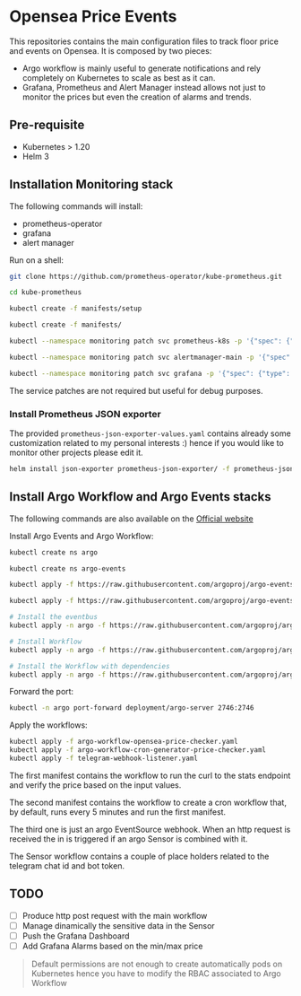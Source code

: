 # Opensea Price Events 
This repositories contains the main configuration files to track 
floor price and events on Opensea. It is composed by two pieces:

- Argo workflow is mainly useful to generate notifications and rely completely on Kubernetes to scale as best as it can.
- Grafana, Prometheus and Alert Manager instead allows not just to monitor the prices but even the creation of alarms and trends.

## Pre-requisite
- Kubernetes > 1.20
- Helm 3

## Installation Monitoring stack
The following commands will install:
- prometheus-operator
- grafana
- alert manager

Run on a shell:
```bash
git clone https://github.com/prometheus-operator/kube-prometheus.git

cd kube-prometheus

kubectl create -f manifests/setup

kubectl create -f manifests/

kubectl --namespace monitoring patch svc prometheus-k8s -p '{"spec": {"type": "NodePort"}}'

kubectl --namespace monitoring patch svc alertmanager-main -p '{"spec": {"type": "NodePort"}}'

kubectl --namespace monitoring patch svc grafana -p '{"spec": {"type": "NodePort"}}'
```
The service patches are not required but useful for debug purposes.

### Install Prometheus JSON exporter
The provided ```prometheus-json-exporter-values.yaml``` contains already some customization related to my personal interests :) hence if you would like to monitor other projects please edit it.
```bash
helm install json-exporter prometheus-json-exporter/ -f prometheus-json-exporter-values.yaml -n monitoring
```
## Install Argo Workflow and Argo Events stacks
The following commands are also available on the [Official website](https://argoproj.github.io/argo-workflows/quick-start/)

Install Argo Events and Argo Workflow:
```bash
kubectl create ns argo

kubectl create ns argo-events

kubectl apply -f https://raw.githubusercontent.com/argoproj/argo-events/stable/manifests/install.yaml

kubectl apply -f https://raw.githubusercontent.com/argoproj/argo-events/stable/manifests/install-validating-webhook.yaml

# Install the eventbus
kubectl apply -n argo -f https://raw.githubusercontent.com/argoproj/argo-events/stable/examples/eventbus/native.yaml

# Install Workflow 
kubectl apply -n argo -f https://raw.githubusercontent.com/argoproj/argo-workflows/master/manifests/install.yaml

# Install the Workflow with dependencies
kubectl apply -n argo -f https://raw.githubusercontent.com/argoproj/argo-workflows/master/manifests/quick-start-postgres.yaml
```

Forward the port:
```bash
kubectl -n argo port-forward deployment/argo-server 2746:2746
```

Apply the workflows:
```bash
kubectl apply -f argo-workflow-opensea-price-checker.yaml
kubectl apply -f argo-workflow-cron-generator-price-checker.yaml
kubectl apply -f telegram-webhook-listener.yaml
```
The first manifest contains the workflow to run the curl to the stats endpoint and verify the price based on the input values.

The second manifest contains the workflow to create a cron workflow that, by default, runs every 5 minutes and run the first manifest.

The third one is just an argo EventSource webhook. When an http request is received the in is triggered if an argo Sensor is combined with it.

The Sensor workflow contains a couple of place holders related to the telegram chat id and bot token.


## TODO
- [ ]  Produce http post request with the main workflow
- [ ]  Manage dinamically the sensitive data in the Sensor
- [ ]  Push the Grafana Dashboard
- [ ]  Add Grafana Alarms based on the min/max price 

> Default permissions are not enough to create automatically pods on Kubernetes hence you have to modify the RBAC associated to Argo Workflow